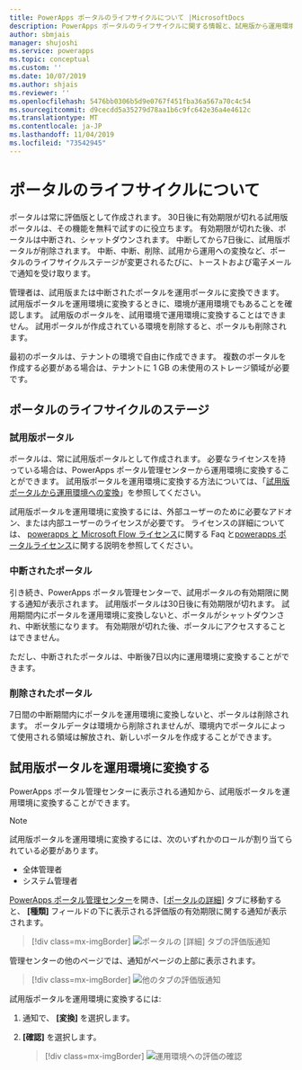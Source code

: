 ```yaml
---
title: PowerApps ポータルのライフサイクルについて |MicrosoftDocs
description: PowerApps ポータルのライフサイクルに関する情報と、試用版から運用環境に変換する方法について説明します。
author: sbmjais
manager: shujoshi
ms.service: powerapps
ms.topic: conceptual
ms.custom: ''
ms.date: 10/07/2019
ms.author: shjais
ms.reviewer: ''
ms.openlocfilehash: 5476bb0306b5d9e0767f451fba36a567a70c4c54
ms.sourcegitcommit: d9cecdd5a35279d78aa1b6c9fc642e36a4e4612c
ms.translationtype: MT
ms.contentlocale: ja-JP
ms.lasthandoff: 11/04/2019
ms.locfileid: "73542945"
---
```

# <a name="about-portal-lifecycle"></a>ポータルのライフサイクルについて

ポータルは常に評価版として作成されます。 30日後に有効期限が切れる試用版ポータルは、その機能を無料で試すのに役立ちます。 有効期限が切れた後、ポータルは中断され、シャットダウンされます。 中断してから7日後に、試用版ポータルが削除されます。 中断、中断、削除、試用から運用への変換など、ポータルのライフサイクルステージが変更されるたびに、トーストおよび電子メールで通知を受け取ります。

管理者は、試用版または中断されたポータルを運用ポータルに変換できます。 試用版ポータルを運用環境に変換するときに、環境が運用環境でもあることを確認します。 試用版のポータルを、試用環境で運用環境に変換することはできません。 試用ポータルが作成されている環境を削除すると、ポータルも削除されます。

最初のポータルは、テナントの環境で自由に作成できます。 複数のポータルを作成する必要がある場合は、テナントに 1 GB の未使用のストレージ領域が必要です。

## <a name="stages-in-portal-lifecycle"></a>ポータルのライフサイクルのステージ

### <a name="trial-portal"></a>試用版ポータル

ポータルは、常に試用版ポータルとして作成されます。 必要なライセンスを持っている場合は、PowerApps ポータル管理センターから運用環境に変換することができます。 試用版ポータルを運用環境に変換する方法については、「[試用版ポータルから運用環境への変換](#convert-a-trial-portal-to-production)」を参照してください。

試用版ポータルを運用環境に変換するには、外部ユーザーのために必要なアドオン、または内部ユーザーのライセンスが必要です。 ライセンスの詳細については、 [powerapps と Microsoft Flow ライセンス](https://docs.microsoft.com/power-platform/admin/powerapps-flow-licensing-faq)に関する Faq と[powerapps ポータルライセンス](https://docs.microsoft.com/power-platform/admin/powerapps-flow-licensing-faq#can-you-share-more-details-regarding-the-new-powerapps-portals-licensing)に関する説明を参照してください。

### <a name="suspended-portal"></a>中断されたポータル

引き続き、PowerApps ポータル管理センターで、試用ポータルの有効期限に関する通知が表示されます。 試用版ポータルは30日後に有効期限が切れます。 試用期間内にポータルを運用環境に変換しないと、ポータルがシャットダウンされ、中断状態になります。 有効期限が切れた後、ポータルにアクセスすることはできません。

ただし、中断されたポータルは、中断後7日以内に運用環境に変換することができます。 

### <a name="deleted-portal"></a>削除されたポータル

7日間の中断期間内にポータルを運用環境に変換しないと、ポータルは削除されます。 ポータルデータは環境から削除されませんが、環境内でポータルによって使用される領域は解放され、新しいポータルを作成することができます。

## <a name="convert-a-trial-portal-to-production"></a>試用版ポータルを運用環境に変換する

PowerApps ポータル管理センターに表示される通知から、試用版ポータルを運用環境に変換することができます。

> [!NOTE]
> 試用版ポータルを運用環境に変換するには、次のいずれかのロールが割り当てられている必要があります。
> - 全体管理者
> - システム管理者

[PowerApps ポータル管理センター](admin-overview.md)を開き、[[ポータルの詳細](portal-details.md)] タブに移動すると、 **[種類]** フィールドの下に表示される評価版の有効期限に関する通知が表示されます。

> [!div class=mx-imgBorder]
> ![ポータルの [詳細] タブの評価版通知](../media/admin-center-convert-notif.png "ポータルの [詳細] タブの評価版通知")

管理センターの他のページでは、通知がページの上部に表示されます。

> [!div class=mx-imgBorder]
> ![他のタブの評価版通知](../media/admin-center-convert-notif-all.png "他のタブの評価版通知")

試用版ポータルを運用環境に変換するには:

1.  通知で、 **[変換]** を選択します。

2.  **[確認]** を選択します。

    > [!div class=mx-imgBorder]
    > ![運用環境への評価の確認](../media/trial-to-prod-confirm.png "運用環境への評価の確認")
